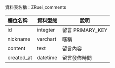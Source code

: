 資料表名稱：ZRuei_comments

| 欄位名稱   | 資料型態 | 說明             |
| :--------- | -------- | ---------------- |
| id         | integter | 留言 PRIMARY_KEY |
| nickname   | varchart | 暱稱             |
| content    | text     | 留言內容         |
| created_at | datetime | 留言發佈時間     |

